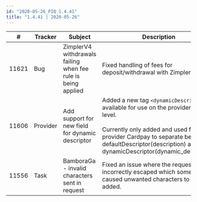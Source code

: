 ```yaml
--- 
id: "2020-05-26_PIQ_1.4.41"
title: "1.4.41 | 2020-05-26"
--- 
```



| #     | Tracker      | Subject                                                                           | Description                                              |
|-------|--------------|-----------------------------------------------------------------------------------|----------------------------------------------------------|
| 11621 | Bug          | 	ZimplerV4 withdrawals failing when fee rule is being applied                     | Fixed handling of fees for deposit/withdrawal with Zimpler v4                      |
| 11606 | Provider     | Add support for new field for dynamic descriptor                                 | Added a new tag `<dynamicDescriptor>` available for use on the provider account level. <br/><br/>Currently only added and used for provider Cardpay to separate between defaultDescriptor(description) and dynamicDescriptor(dynamic_descriptor).    |
| 11556 | Task         | BamboraGa - invalid characters sent in request                                     | Fixed an issue where the request was incorrectly escaped which sometimes caused unwanted characters to be added.   |
